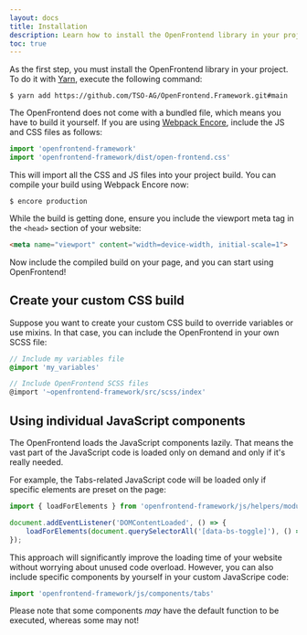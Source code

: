 ```yaml
---
layout: docs
title: Installation
description: Learn how to install the OpenFrontend library in your project
toc: true
---
```



As the first step, you must install the OpenFrontend library in your project. To do it with [Yarn](https://yarnpkg.com/),
execute the following command:

```shell
$ yarn add https://github.com/TSO-AG/OpenFrontend.Framework.git#main
```

The OpenFrontend does not come with a bundled file, which means you have to build it yourself.
If you are using [Webpack Encore](https://github.com/symfony/webpack-encore), include the JS and CSS files as follows:

```js
import 'openfrontend-framework'
import 'openfrontend-framework/dist/open-frontend.css'
```

This will import all the CSS and JS files into your project build. You can compile your build using Webpack Encore now:

```shell
$ encore production
```

While the build is getting done, ensure you include the viewport meta tag in the `<head>` section of your website:

```html
<meta name="viewport" content="width=device-width, initial-scale=1">
```

Now include the compiled build on your page, and you can start using OpenFrontend!

## Create your custom CSS build

Suppose you want to create your custom CSS build to override variables or use mixins. In that case, you can
include the OpenFrontend in your own SCSS file:

```scss
// Include my variables file
@import 'my_variables'

// Include OpenFrontend SCSS files
@import '~openfrontend-framework/src/scss/index'
```

## Using individual JavaScript components

The OpenFrontend loads the JavaScript components lazily. That means the vast part of the JavaScript code
is loaded only on demand and only if it's really needed.

For example, the Tabs-related JavaScript code will be loaded only if specific elements are preset on the page:

```js
import { loadForElements } from 'openfrontend-framework/js/helpers/module-loader';

document.addEventListener('DOMContentLoaded', () => {
    loadForElements(document.querySelectorAll('[data-bs-toggle]'), () => import('openfrontend-framework/js/components/tabs'));
});
```

This approach will significantly improve the loading time of your website without worrying about unused code overload.
However, you can also include specific components by yourself in your custom JavaScripe code:

```js
import 'openfrontend-framework/js/components/tabs'
```

Please note that some components _may_ have the default function to be executed, whereas some may not!
